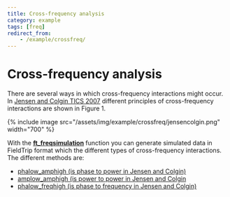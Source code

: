 ```yaml
---
title: Cross-frequency analysis
category: example
tags: [freq]
redirect_from:
    - /example/crossfreq/
---
```


# Cross-frequency analysis

There are several ways in which cross-frequency interactions might occur. In [Jensen and Colgin TICS 2007](https://doi.org/10.1016/j.tics.2007.05.003) different principles of cross-frequency interactions are shown in Figure 1.

{% include image src="/assets/img/example/crossfreq/jensencolgin.png" width="700" %}

With the **[ft_freqsimulation](/reference/ft_freqsimulation)** function you can generate simulated data in FieldTrip format which the different types of cross-frequency interactions. The different methods are:

- [phalow_amphigh (is phase to power in Jensen and Colgin)](/example/spectral/crossfreq/phalow_amphigh)
- [amplow_amphigh (is power to power in Jensen and Colgin](/example/spectral/crossfreq/amplow_amphigh)
- [phalow_freqhigh (is phase to frequency in Jensen and Colgin)](/example/spectral/crossfreq/phalow_freqhigh)
